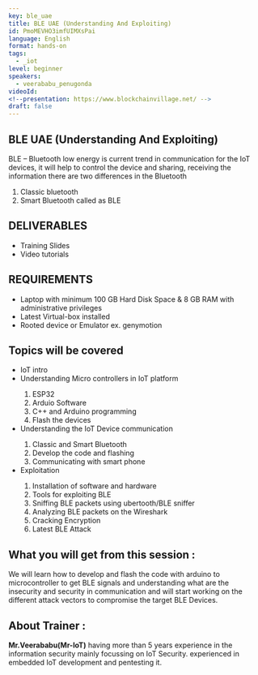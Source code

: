 ```yaml
---
key: ble_uae
title: BLE UAE (Understanding And Exploiting)
id: PmoMEVHO3imfUIMXsPai
language: English
format: hands-on
tags:
  - _iot
level: beginner
speakers:
  - veerababu_penugonda
videoId: 
<!--presentation: https://www.blockchainvillage.net/ -->
draft: false
---
```

<h2>BLE UAE (Understanding And Exploiting)</h2>

BLE – Bluetooth low energy is current trend in communication for the IoT devices, it will help to control the device and sharing, receiving the information there are two differences in the Bluetooth 

1. Classic bluetooth 
2. Smart Bluetooth called as BLE


<h2>DELIVERABLES</h2>
<ul>
<li>Training Slides </li>
<li>Video tutorials </li>
</ul>

<h2>REQUIREMENTS</h2>
<ul>
<li>Laptop with minimum 100 GB Hard Disk Space & 8 GB RAM with administrative privileges </li>
<li>Latest Virtual-box installed</li>
<li>Rooted device or Emulator ex. genymotion </li>
</ul>

<h2>Topics will be covered</h2>
<ul>
<li>IoT intro </li>
<li>Understanding Micro controllers in IoT platform </li>
<ol>
	<li>ESP32</li>
	<li>Arduio Software</li>
	<li>C++ and Arduino programming</li>
	<li>Flash the devices</li>
</ol>
<li>Understanding the IoT Device communication </li>
<ol>
	<li>Classic and Smart Bluetooth</li>
	<li>Develop the code and flashing</li>
	<li>Communicating with smart phone</li>
</ol>
<li>Exploitation </li>
<ol>
	<li>Installation of software and hardware</li>
	<li>Tools for exploiting BLE</li>
	<li>Sniffing BLE packets using ubertooth/BLE sniffer</li>
	<li>Analyzing BLE packets on the Wireshark</li>
	<li>Cracking Encryption</li>
	<li>Latest BLE Attack</li>
</ol>
</ul>


<h2>What you will get from this session :</h2>

We will learn how to develop and flash the code with arduino to microcontroller to get BLE signals and understanding what are the insecurity and security in communication and will start working on the different attack vectors to compromise the target BLE Devices. 

<h2>About Trainer :</h2>

<b>Mr.Veerababu(Mr-IoT)</b> having more than 5 years experience in the information security mainly focussing on IoT Security. experienced in embedded IoT development and pentesting it.
<!--
<a align="center" class="btn primary" target="_blank" rel="noopener" href="https://docs.google.com/forms/d/1HYaiKRx3B-dca3fXAq7kI5viVgPpfRz7kxfNWltbOmI/">Register</a>
-->